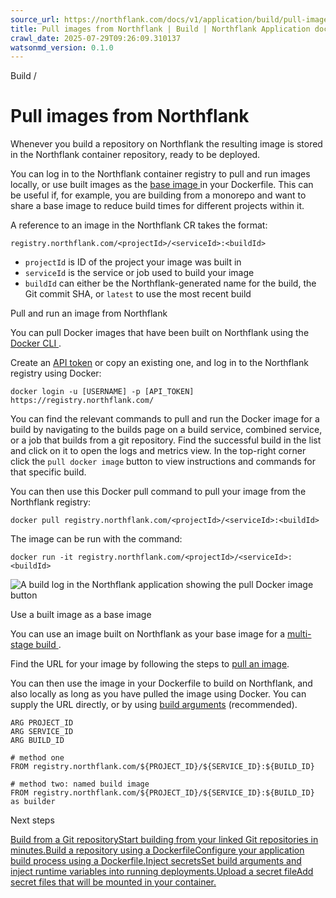 ```yaml
---
source_url: https://northflank.com/docs/v1/application/build/pull-images-from-Northflank
title: Pull images from Northflank | Build | Northflank Application docs
crawl_date: 2025-07-29T09:26:09.310137
watsonmd_version: 0.1.0
---
```


Build / 

# Pull images from Northflank

Whenever you build a repository on Northflank the resulting image is stored in the Northflank container repository, ready to be deployed.

You can log in to the Northflank container registry to pull and run images locally, or use built images as the [base image ](https://docs.docker.com/engine/reference/builder/#from) in your Dockerfile. This can be useful if, for example, you are building from a monorepo and want to share a base image to reduce build times for different projects within it.

A reference to an image in the Northflank CR takes the format:

`registry.northflank.com/<projectId>/<serviceId>:<buildId>`

  * `projectId` is ID of the project your image was built in
  * `serviceId` is the service or job used to build your image
  * `buildId` can either be the Northflank-generated name for the build, the Git commit SHA, or `latest` to use the most recent build



Pull and run an image from Northflank

You can pull Docker images that have been built on Northflank using the [Docker CLI ](https://docs.docker.com/engine/reference/commandline/cli/).

Create an [API token](../secure/manage-api-tokens) or copy an existing one, and log in to the Northflank registry using Docker:

`docker login -u [USERNAME] -p [API_TOKEN] https://registry.northflank.com/`

You can find the relevant commands to pull and run the Docker image for a build by navigating to the builds page on a build service, combined service, or a job that builds from a git repository. Find the successful build in the list and click on it to open the logs and metrics view. In the top-right corner click the `pull docker image` button to view instructions and commands for that specific build.

You can then use this Docker pull command to pull your image from the Northflank registry:

`docker pull registry.northflank.com/<projectId>/<serviceId>:<buildId>`

The image can be run with the command:

`docker run -it registry.northflank.com/<projectId>/<serviceId>:<buildId>`

![A build log in the Northflank application showing the pull Docker image button](https://assets.northflank.com/documentation/v1/application/build/pull-images-from-northflank/build-logs-pull-image.png)

Use a built image as a base image

You can use an image built on Northflank as your base image for a [multi-stage build ](https://docs.docker.com/build/building/multi-stage/).

Find the URL for your image by following the steps to [pull an image](pull-images-from-Northflank#pull-and-run-an-image-from-northflank).

You can then use the image in your Dockerfile to build on Northflank, and also locally as long as you have pulled the image using Docker. You can supply the URL directly, or by using [build arguments](inject-build-arguments) (recommended).
    
    
    ARG PROJECT_ID
    ARG SERVICE_ID
    ARG BUILD_ID
    
    # method one
    FROM registry.northflank.com/${PROJECT_ID}/${SERVICE_ID}:${BUILD_ID}
    
    # method two: named build image
    FROM registry.northflank.com/${PROJECT_ID}/${SERVICE_ID}:${BUILD_ID} as builder
    

Next steps

[Build from a Git repositoryStart building from your linked Git repositories in minutes.](/docs/v1/application/build/build-code-from-a-git-repository)[Build a repository using a DockerfileConfigure your application build process using a Dockerfile.](/docs/v1/application/build/build-with-a-dockerfile)[Inject secretsSet build arguments and inject runtime variables into running deployments.](/docs/v1/application/secure/inject-secrets)[Upload a secret fileAdd secret files that will be mounted in your container.](/docs/v1/application/secure/upload-secret-files)